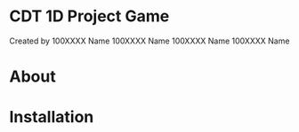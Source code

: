 # CDT 1D Project Game

Created by
100XXXX Name
100XXXX Name
100XXXX Name
100XXXX Name

# About

# Installation

